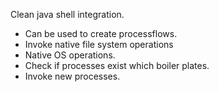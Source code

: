 Clean java shell integration.

- Can be used to create processflows.
- Invoke native file system operations
- Native OS operations.
- Check if processes exist which boiler plates.
- Invoke new processes.
